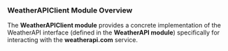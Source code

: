 ### WeatherAPIClient Module Overview

The **WeatherAPIClient module** provides a concrete implementation of the WeatherAPI interface (defined in the **WeatherAPI module**) specifically for interacting with the **weatherapi.com** service.
